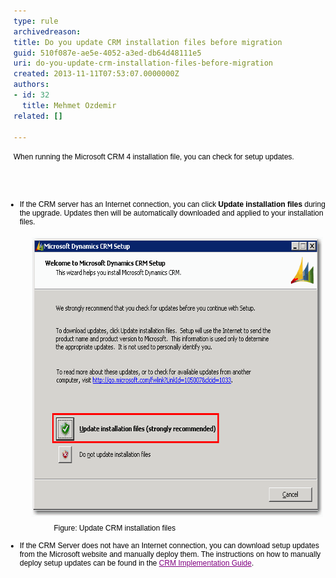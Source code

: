 ```yaml
---
type: rule
archivedreason: 
title: Do you update CRM installation files before migration
guid: 510f087e-ae5e-4052-a3ed-db64d48111e5
uri: do-you-update-crm-installation-files-before-migration
created: 2013-11-11T07:53:07.0000000Z
authors:
- id: 32
  title: Mehmet Ozdemir
related: []

---
```



<p><span style="color:#000000;font-family:verdana, sans-serif;font-size:12px;line-height:16.796875px;">When running the Microsoft CRM 4 installation file, you can check for setup updates.</span></p>
<br><excerpt class='endintro'></excerpt><br>
<ul style="padding-top:0px;padding-bottom:0px;padding-left:0px;margin-left:10px;font-family:verdana, sans-serif;font-size:12px;color:#000000;"><li style="padding-bottom:0px;font-size:1em;">If the CRM server has an Internet connection, you can click <strong>Update installation files</strong> during the upgrade. Updates then will be automatically downloaded and applied to your installation files.<dl class="image" style="padding-right:1.2em;padding-left:1.2em;font-size:1em;"><dt style="font-size:1em;line-height:17px;"><img src="../../assets/CRM_UpdateSetup.gif" alt="Update Setup" width="594" height="448" style="font-size:1em;margin:5px;" /></dt><dd style="line-height:17px;color:#000000;">Figure: Update CRM installation files</dd></dl></li><li style="padding-bottom:0px;font-size:1em;">If the CRM Server does not have an Internet connection, you can download setup updates from the Microsoft website and manually deploy them. The instructions on how to manually deploy setup updates can be found in the <a href="http://www.ssw.com.au/SSW/Redirect/MSDNTaskList.htm" class="external" style="padding-right:0px;padding-bottom:0px;padding-left:0px;font-size:1em;color:purple;">CRM Implementation Guide</a>.</li></ul>


